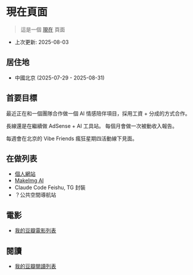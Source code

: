 # 現在頁面

> 這是一個 [現在](https://nownownow.com/about) 頁面

- 上次更新: 2025-08-03

## 居住地

- 中國北京 (2025-07-29 - 2025-08-31)

## 首要目標

最近正在和一個團隊合作做一個 AI 情感陪伴項目，採用工資 + 分成的方式合作。

長線還是在繼續做 AdSense + AI 工具站。
每個月會做一次被動收入報告。

每週會在北京的 Vibe Friends 瘋狂星期四活動線下見面。

<!-- 有 [外包開發](https://idea2app.cn) 的業務也歡迎聯繫我。 -->

## 在做列表

- [個人網站](https://alin.run/zh-tw/)
- [MakeImg AI](https://makeimg.ai)
- Claude Code Feishu, TG 封裝
- ？公共空間導航站
<!-- - [當下時刻](/zh-tw/work/this-moment) -->
<!-- - [複製標題擴充](/zh-tw/work/copy-title-extension) -->
<!-- - [Android 複製連結](/zh-tw/work/android-copy-link) -->
<!-- - 開源商城 -->
<!-- - DNGSN -->

## 電影

- [我的豆瓣電影列表](https://movie.douban.com/people/wangrunlin/)

## 閱讀

- [我的豆瓣閱讀列表](https://book.douban.com/people/wangrunlin/)
